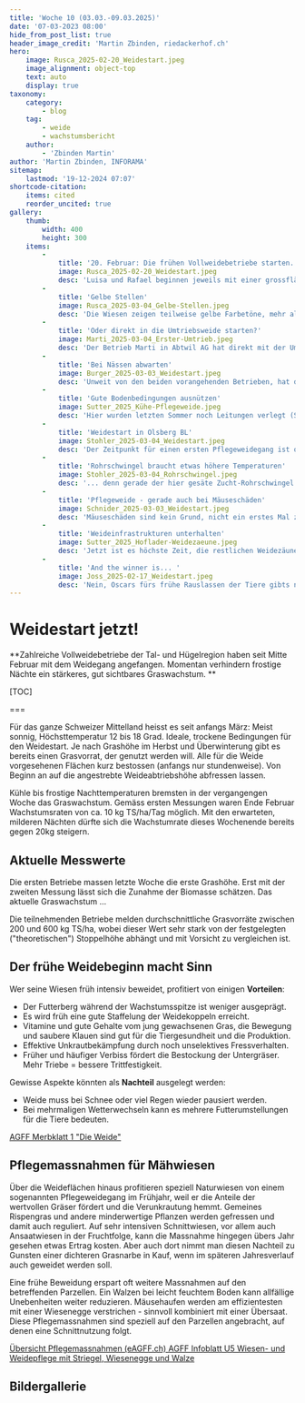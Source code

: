 ```yaml
---
title: 'Woche 10 (03.03.-09.03.2025)'
date: '07-03-2023 08:00'
hide_from_post_list: true
header_image_credit: 'Martin Zbinden, riedackerhof.ch'
hero:
    image: Rusca_2025-02-20_Weidestart.jpeg
    image_alignment: object-top
    text: auto
    display: true
taxonomy:
    category:
        - blog
    tag:
        - weide
        - wachstumsbericht
    author:
        - 'Zbinden Martin'
author: 'Martin Zbinden, INFORAMA'
sitemap:
    lastmod: '19-12-2024 07:07'
shortcode-citation:
    items: cited
    reorder_uncited: true
gallery:
    thumb:
        width: 400
        height: 300
    items:
        -
            title: '20. Februar: Die frühen Vollweidebetriebe starten.'
            image: Rusca_2025-02-20_Weidestart.jpeg
            desc: 'Luisa und Rafael beginnen jeweils mit einer grossflächigen Überweidung (1,5-2ha für 80 Tiere). _Bild: Muri AG, 20. Februar 2025 (L. Rusca)_'
        -
            title: 'Gelbe Stellen'
            image: Rusca_2025-03-04_Gelbe-Stellen.jpeg
            desc: 'Die Wiesen zeigen teilweise gelbe Farbetöne, mehr als in früheren Jahren. Luisa schreibt dies der längeren Kälteeinwirkung und der länger geschlossenen Schneedecke zu. _Bild: Muri AG, 20. Februar 2025 (L. Rusca)_'
        -
            title: 'Oder direkt in die Umtriebsweide starten?'
            image: Marti_2025-03-04_Erster-Umtrieb.jpeg
            desc: 'Der Betrieb Marti in Abtwil AG hat direkt mit der Umtriebsweide gestartet. Momentan wird jeden Tag 0.5ha Weidefläche für 80 Kühe zugeteilt (ca. 200kg nutzbares Gras). Der Anteil Stallfütterung beträgt noch rund 80%. _Bild: Abtwil AG, 20. Februar 2025 (N. Marti)_'
        -
            title: 'Bei Nässen abwarten'
            image: Burger_2025-03-03_Weidestart.jpeg
            desc: 'Unweit von den beiden vorangehenden Betrieben, hat der Burgerhof mit dem Weidestart bis am 4. März zugewartet. _Foto: Rudolfstetten AG, 4. März 2025 (A. Burger)_'
        -
            title: 'Gute Bodenbedingungen ausnützen'
            image: Sutter_2025_Kühe-Pflegeweide.jpeg
            desc: 'Hier wurden letzten Sommer noch Leitungen verlegt (Spuren im Vordergrund). Die Wiesenpflege auf 700m ü.M. übernehmen auch hier die Kühe. _Bild: Bretzwil BL, 04. März 2025 (M. Sutter)_'
        -
            title: 'Weidestart in Olsberg BL'
            image: Stohler_2025-03-04_Weidestart.jpeg
            desc: 'Der Zeitpunkt für einen ersten Pflegeweidegang ist optimal, obwohl die Weiden noch gerade nicht durchstarten...  _Foto: Olsberg BL, 04. März 2025 (A. Stohler)_'
        -
            title: 'Rohrschwingel braucht etwas höhere Temperaturen'
            image: Stohler_2025-03-04_Rohrschwingel.jpeg
            desc: '... denn gerade der hier gesäte Zucht-Rohrschwingel braucht etwas höhere Temperaturen, um durchzustarten. _Foto: Olsberg BL, 04. März 2025 (A. Stohler)_'
        -
            title: 'Pflegeweide - gerade auch bei Mäuseschäden'
            image: Schnider_2025-03-03_Weidestart.jpeg
            desc: 'Mäuseschäden sind kein Grund, nicht ein erstes Mal zu überweiden. Mäusegänge werden zertrampelt. Mäusehaufen können später immer noch mit einer Egge verstrichen werden. _Foto: Benken SG, 03. März 2025 (T. Schnider)_'
        -
            title: 'Weideinfrastrukturen unterhalten'
            image: Sutter_2025_Hoflader-Weidezaeune.jpeg
            desc: 'Jetzt ist es höchste Zeit, die restlichen Weidezäune fertig zu stellen und Tränkesystem zu kontrollieren. _Foto: Bretzwil BL, Februar 2025 (M. Sutter)_'
        -
            title: 'And the winner is... '
            image: Joss_2025-02-17_Weidestart.jpeg
            desc: 'Nein, Oscars fürs frühe Rauslassen der Tiere gibts nicht. Aber sichtlich haben alle Beteiligten viel Freude, wenn der Winter Pause macht. _Foto: Gysenstein BE, 18. Februar 2025 (R. Joss)_'
---
```


# Weidestart jetzt!

**Zahlreiche Vollweidebetriebe der Tal- und Hügelregion haben seit Mitte Februar mit dem Weidegang angefangen. Momentan verhindern frostige Nächte ein stärkeres, gut sichtbares Graswachstum.
**


[TOC]

===

Für das ganze Schweizer Mittelland heisst es seit anfangs März: Meist sonnig, Höchsttemperatur 12 bis 18 Grad. Ideale, trockene Bedingungen für den Weidestart. Je nach Grashöhe im Herbst und Überwinterung gibt es bereits einen Grasvorrat, der genutzt werden will. Alle für die Weide vorgesehenen Flächen kurz bestossen (anfangs nur stundenweise). Von Beginn an auf die angestrebte Weideabtriebshöhe abfressen lassen.

Kühle bis frostige Nachttemperaturen bremsten in der vergangengen Woche das Graswachstum. Gemäss ersten Messungen waren Ende Februar Wachstumsraten von ca. 10 kg TS/ha/Tag möglich. Mit den erwarteten, milderen Nächten dürfte sich die Wachstumrate dieses Wochenende bereits gegen 20kg steigern.



## Aktuelle Messwerte
Die ersten Betriebe massen letzte Woche die erste Grashöhe. Erst mit der zweiten Messung lässt sich die Zunahme der Biomasse schätzen. Das aktuelle Graswachstum ...

Die teilnehmenden Betriebe melden durchschnittliche Grasvorräte zwischen 200 und 600 kg TS/ha, wobei dieser Wert sehr stark von der festgelegten ("theoretischen") Stoppelhöhe abhängt und mit Vorsicht zu vergleichen ist. 


## Der frühe Weidebeginn macht Sinn

Wer seine Wiesen früh intensiv beweidet, profitiert von einigen **Vorteilen**:
- Der Futterberg während der Wachstumsspitze ist weniger ausgeprägt.
- Es wird früh eine gute Staffelung der Weidekoppeln erreicht.
- Vitamine und gute Gehalte vom jung gewachsenen Gras, die Bewegung und saubere Klauen sind gut für die Tiergesundheit und die Produktion.
- Effektive Unkrautbekämpfung durch noch unselektives Fressverhalten. 
- Früher und häufiger Verbiss fördert die Bestockung der Untergräser. Mehr Triebe = bessere Trittfestigkeit.


Gewisse Aspekte könnten als **Nachteil** ausgelegt werden:
- Weide muss bei Schnee oder viel Regen wieder pausiert werden.
- Bei mehrmaligen Wetterwechseln kann es mehrere Futterumstellungen für die Tiere bedeuten.


[AGFF Merbklatt 1 "Die Weide"](https://www.agff.ch/online-shop/merkblaetter.html?class=button "Broschüre mit Grundlagen der erfolgreichen Weideführung bestellen")

## Pflegemassnahmen für Mähwiesen

Über die Weideflächen hinaus profitieren speziell Naturwiesen von einem sogenannten Pflegeweidegang im Frühjahr, weil er die Anteile der wertvollen Gräser fördert und die Verunkrautung hemmt.  Gemeines Rispengras und andere minderwertige Pflanzen werden gefressen und damit auch reguliert. Auf sehr intensiven Schnittwiesen, vor allem auch Ansaatwiesen in der Fruchtfolge, kann die Massnahme hingegen übers Jahr gesehen etwas Ertrag kosten. Aber auch dort nimmt man diesen Nachteil zu Gunsten einer dichteren Grasnarbe in Kauf, wenn im späteren Jahresverlauf auch geweidet werden soll.

Eine frühe Beweidung erspart oft weitere Massnahmen auf den betreffenden Parzellen. Ein Walzen bei leicht feuchtem Boden kann allfällige Unebenheiten weiter reduzieren. Mäusehaufen werden am effizientesten mit einer Wiesenegge verstrichen - sinnvoll kombiniert mit einer Übersaat. Diese Pflegemassnahmen sind speziell auf den Parzellen angebracht, auf denen eine Schnittnutzung folgt. 

[Übersicht Pflegemassnahmen (eAGFF.ch)
](https://www.eagff.ch/problempflanzen-schaedlinge-krankheiten/unkrautregulierung-1/indirekte-massnahmen/pflegemassnahmen?class=button) [AGFF Infoblatt U5 Wiesen- und Weidepflege mit Striegel, Wiesenegge und Walze](https://www.eagff.ch/files/images/bilder/Unkraut_Schaderreger/PDFs/AGFF_U5_Streigeln_usw_d_HSz1.pdf?class=button&target="_blank" "PDF ansehen / herunterladen") 



## Bildergallerie

